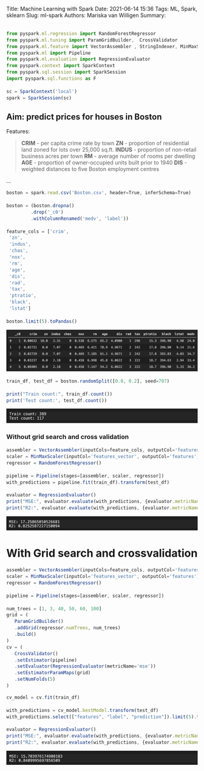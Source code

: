 Title: Machine Learning with Spark
Date: 2021-06-14 15:36
Tags: ML, Spark, sklearn
Slug: ml-spark
Authors: Mariska van Willigen
Summary:


``` js

from pyspark.ml.regression import RandomForestRegressor
from pyspark.ml.tuning import ParamGridBuilder,  CrossValidator
from pyspark.ml.feature import VectorAssembler , StringIndexer, MinMaxScaler
from pyspark.ml import Pipeline
from pyspark.ml.evaluation import RegressionEvaluator
from pyspark.context import SparkContext
from pyspark.sql.session import SparkSession
import pyspark.sql.functions as F

sc = SparkContext('local')
spark = SparkSession(sc)
```

## Aim: predict prices for houses in Boston

Features:
> **CRIM** - per capita crime rate by town
> **ZN** - proportion of residential land zoned for lots over 25,000 sq.ft.
> **INDUS** - proportion of non-retail business acres per town
> **RM** - average number of rooms per dwelling
> **AGE** - proportion of owner-occupied units built prior to 1940
> **DIS** - weighted distances to five Boston employment centres

...

```js
boston = spark.read.csv('Boston.csv', header=True, inferSchema=True)

boston = (boston.dropna()
         .drop('_c0')
         .withColumnRenamed('medv', 'label'))

feature_cols = ['crim',
 'zn',
 'indus',
 'chas',
 'nox',
 'rm',
 'age',
 'dis',
 'rad',
 'tax',
 'ptratio',
 'black',
 'lstat']

boston.limit(5).toPandas()
```
![](/images/mlspark/display.png)

```js
train_df, test_df = boston.randomSplit([0.8, 0.2], seed=707)

print("Train count:", train_df.count())
print('Test count:', test_df.count())
```
![](/images/mlspark/counts.png)

### Without grid search and cross validation
```js
assembler = VectorAssembler(inputCols=feature_cols, outputCol='features_vector')
scaler = MinMaxScaler(inputCol='features_vector', outputCol='features')
regressor = RandomForestRegressor()

pipeline = Pipeline(stages=[assembler, scaler, regressor])
with_predictions = pipeline.fit(train_df).transform(test_df)

evaluator = RegressionEvaluator()
print("MSE:", evaluator.evaluate(with_predictions, {evaluator.metricName: "mse"}))
print("R2:", evaluator.evaluate(with_predictions, {evaluator.metricName: "r2"}))
```
![](/images/mlspark/withoutgrid.png)

# With Grid search and crossvalidation
```js
assembler = VectorAssembler(inputCols=feature_cols, outputCol='features_vector')
scaler = MinMaxScaler(inputCol='features_vector', outputCol='features')
regressor = RandomForestRegressor()

pipeline = Pipeline(stages=[assembler, scaler, regressor])

num_trees = [1, 3, 40, 50, 60, 100]
grid = (
   ParamGridBuilder()
   .addGrid(regressor.numTrees, num_trees)
   .build()
)
cv = (
   CrossValidator()
   .setEstimator(pipeline)
   .setEvaluator(RegressionEvaluator(metricName='mse'))
   .setEstimatorParamMaps(grid)
   .setNumFolds(5)
)
```

```js
cv_model = cv.fit(train_df)

with_predictions = cv_model.bestModel.transform(test_df)
with_predictions.select(["features", "label", "prediction"]).limit(5).toPandas()

evaluator = RegressionEvaluator()
print("MSE:", evaluator.evaluate(with_predictions, {evaluator.metricName: "mse"}))
print("R2:", evaluator.evaluate(with_predictions, {evaluator.metricName: "r2"}))
```
![](/images/mlspark/withgrid.png)

